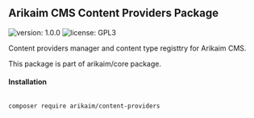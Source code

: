 ## Arikaim CMS Content Providers Package
![version: 1.0.0](https://img.shields.io/github/release/arikaim/content-providers.svg)
![license: GPL3](https://img.shields.io/badge/License-GPLv3-blue.svg)

Content providers manager and content type registtry for Arikaim CMS.

This package is part of arikaim/core package.



#### Installation

```sh

composer require arikaim/content-providers

```
